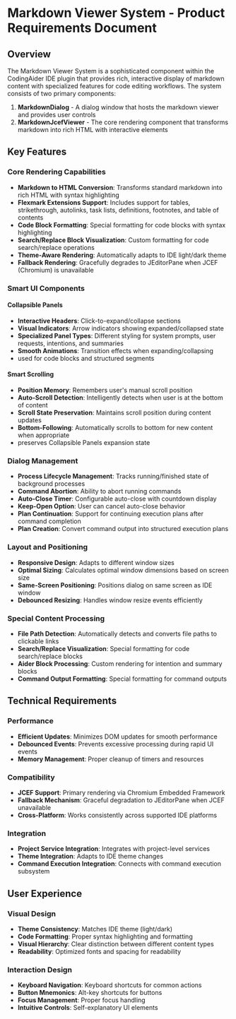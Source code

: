 # Markdown Viewer System - Product Requirements Document

## Overview

The Markdown Viewer System is a sophisticated component within the CodingAider IDE plugin that provides rich, interactive display of markdown content with specialized features for code editing workflows. The system consists of two primary components:

1. **MarkdownDialog** - A dialog window that hosts the markdown viewer and provides user controls
2. **MarkdownJcefViewer** - The core rendering component that transforms markdown into rich HTML with interactive elements

## Key Features

### Core Rendering Capabilities

- **Markdown to HTML Conversion**: Transforms standard markdown into rich HTML with syntax highlighting
- **Flexmark Extensions Support**: Includes support for tables, strikethrough, autolinks, task lists, definitions, footnotes, and table of contents
- **Code Block Formatting**: Special formatting for code blocks with syntax highlighting
- **Search/Replace Block Visualization**: Custom formatting for code search/replace operations
- **Theme-Aware Rendering**: Automatically adapts to IDE light/dark theme
- **Fallback Rendering**: Gracefully degrades to JEditorPane when JCEF (Chromium) is unavailable

### Smart UI Components

#### Collapsible Panels
- **Interactive Headers**: Click-to-expand/collapse sections
- **Visual Indicators**: Arrow indicators showing expanded/collapsed state
- **Specialized Panel Types**: Different styling for system prompts, user requests, intentions, and summaries
- **Smooth Animations**: Transition effects when expanding/collapsing
- used for code blocks and structured segments

#### Smart Scrolling
-  **Position Memory**: Remembers user's manual scroll position
-  **Auto-Scroll Detection**: Intelligently detects when user is at the bottom of content
-  **Scroll State Preservation**: Maintains scroll position during content updates
-  **Bottom-Following**: Automatically scrolls to bottom for new content when appropriate
-  preserves Collapsible Panels expansion state


### Dialog Management

- **Process Lifecycle Management**: Tracks running/finished state of background processes
- **Command Abortion**: Ability to abort running commands
- **Auto-Close Timer**: Configurable auto-close with countdown display
- **Keep-Open Option**: User can cancel auto-close behavior
- **Plan Continuation**: Support for continuing execution plans after command completion
- **Plan Creation**: Convert command output into structured execution plans

### Layout and Positioning

- **Responsive Design**: Adapts to different window sizes
- **Optimal Sizing**: Calculates optimal window dimensions based on screen size
- **Same-Screen Positioning**: Positions dialog on same screen as IDE window
- **Debounced Resizing**: Handles window resize events efficiently

### Special Content Processing

- **File Path Detection**: Automatically detects and converts file paths to clickable links
- **Search/Replace Visualization**: Special formatting for code search/replace blocks
- **Aider Block Processing**: Custom rendering for intention and summary blocks
- **Command Output Formatting**: Special formatting for command outputs

## Technical Requirements

### Performance

- **Efficient Updates**: Minimizes DOM updates for smooth performance
- **Debounced Events**: Prevents excessive processing during rapid UI events
- **Memory Management**: Proper cleanup of timers and resources

### Compatibility

- **JCEF Support**: Primary rendering via Chromium Embedded Framework
- **Fallback Mechanism**: Graceful degradation to JEditorPane when JCEF unavailable
- **Cross-Platform**: Works consistently across supported IDE platforms

### Integration

- **Project Service Integration**: Integrates with project-level services
- **Theme Integration**: Adapts to IDE theme changes
- **Command Execution Integration**: Connects with command execution subsystem

## User Experience

### Visual Design

- **Theme Consistency**: Matches IDE theme (light/dark)
- **Code Formatting**: Proper syntax highlighting and formatting
- **Visual Hierarchy**: Clear distinction between different content types
- **Readability**: Optimized fonts and spacing for readability

### Interaction Design


- **Keyboard Navigation**: Keyboard shortcuts for common actions
- **Button Mnemonics**: Alt-key shortcuts for buttons
- **Focus Management**: Proper focus handling
- **Intuitive Controls**: Self-explanatory UI elements
